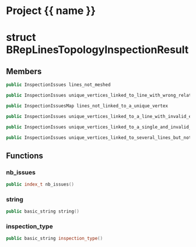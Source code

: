 <script setup>
import {useRoute} from 'vitepress'
const {path} = useRoute()
const tokens = path.split('/')
const words = tokens[2].split('-');
for (let i = 0; i < words.length; i++) {
    words[i] = words[i].charAt(0).toUpperCase() + words[i].slice(1);
    words[i] = words[i].replace('geode', 'Geode')
}
const name = words.join('-');
</script>
# Project {{ name }}

# struct BRepLinesTopologyInspectionResult


## Members

```cpp
public InspectionIssues lines_not_meshed

```

```cpp
public InspectionIssues unique_vertices_linked_to_line_with_wrong_relationship_to_surface

```

```cpp
public InspectionIssuesMap lines_not_linked_to_a_unique_vertex

```

```cpp
public InspectionIssues unique_vertices_linked_to_a_line_with_invalid_embeddings

```

```cpp
public InspectionIssues unique_vertices_linked_to_a_single_and_invalid_line

```

```cpp
public InspectionIssues unique_vertices_linked_to_several_lines_but_not_linked_to_a_corner

```



## Functions

### nb_issues

```cpp
public index_t nb_issues()
```


### string

```cpp
public basic_string string()
```


### inspection_type

```cpp
public basic_string inspection_type()
```




